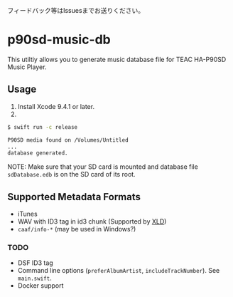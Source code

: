 フィードバック等はIssuesまでお送りください。

# p90sd-music-db

This utiltiy allows you to generate music database file for TEAC HA-P90SD Music Player.


## Usage

1. Install Xcode 9.4.1 or later.
2. 

```sh
$ swift run -c release

P90SD media found on /Volumes/Untitled
...
database generated.
```

NOTE: Make sure that your SD card is mounted and database file `sdDatabase.edb` is on the SD card of its root.


## Supported Metadata Formats

* iTunes
* WAV with ID3 tag in id3 chunk (Supported by [XLD](http://tmkk.undo.jp/xld/index_e.html))
* `caaf/info-*` (may be used in Windows?)

### TODO

* DSF ID3 tag
* Command line options (`preferAlbumArtist`, `includeTrackNumber`). See `main.swift`.
* Docker support
